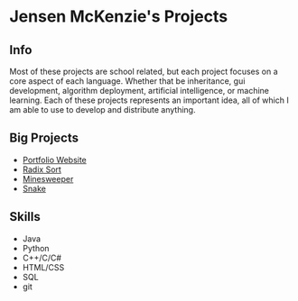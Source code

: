 # Jensen McKenzie's Projects
## Info
Most of these projects are school related, but each project focuses on a core aspect of each language.
Whether that be inheritance, gui development, algorithm deployment, artificial intelligence, or machine
learning. Each of these projects represents an important idea, all of which I am able to use to
develop and distribute anything.
## Big Projects
- [Portfolio Website](https://github.com/JensenMcKenzie/main_portfolio)
- [Radix Sort](https://github.com/JensenMcKenzie/RadixSort)
- [Minesweeper](https://github.com/JensenMcKenzie/minesweeper)
- [Snake](https://github.com/JensenMcKenzie/snake)
## Skills
- Java
- Python
- C++/C/C#
- HTML/CSS
- SQL
- git

<!---
JensenMcKenzie/JensenMcKenzie is a ✨ special ✨ repository because its `README.md` (this file) appears on your GitHub profile.
You can click the Preview link to take a look at your changes.
--->
